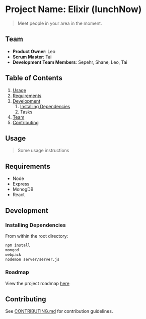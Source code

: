 # Project Name: Elixir (lunchNow)

> Meet people in your area in the moment.

## Team

  - __Product Owner__: Leo
  - __Scrum Master__: Tai
  - __Development Team Members__: Sepehr, Shane, Leo, Tai

## Table of Contents

1. [Usage](#Usage)
1. [Requirements](#requirements)
1. [Development](#development)
    1. [Installing Dependencies](#installing-dependencies)
    1. [Tasks](#tasks)
1. [Team](#team)
1. [Contributing](#contributing)

## Usage

> Some usage instructions

## Requirements

- Node
- Express
- MonogDB
- React

## Development

### Installing Dependencies

From within the root directory:

```sh
npm install
mongod
webpack
nodemon server/server.js

```

### Roadmap

View the project roadmap [here](LINK_TO_PROJECT_ISSUES)


## Contributing

See [CONTRIBUTING.md](CONTRIBUTING.md) for contribution guidelines.
